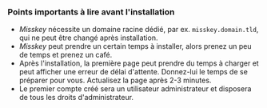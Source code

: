 ### Points importants à lire avant l'installation

- *Misskey* nécessite un domaine racine dédié, par ex. `misskey.domain.tld`, qui ne peut être changé après installation.
- *Misskey* peut prendre un certain temps à installer, alors prenez un peu de temps et prenez un café.
- Après l'installation, la première page peut prendre du temps à charger et peut afficher une erreur de délai d'attente. Donnez-lui le temps de se préparer pour vous. Actualisez la page après 2-3 minutes.
- Le premier compte créé sera un utilisateur administrateur et disposera de tous les droits d'administrateur.
